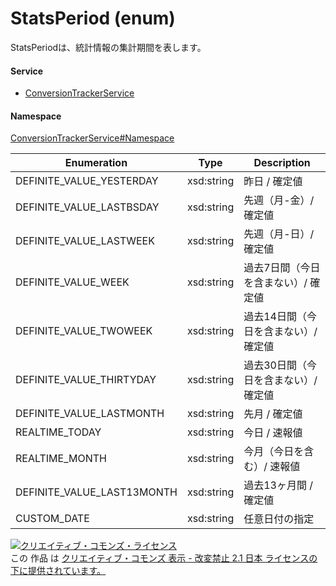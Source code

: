 

# StatsPeriod (enum)

StatsPeriodは、統計情報の集計期間を表します。

#### Service

+ [ConversionTrackerService](../../services/ConversionTrackerService.md)

#### Namespace

[ConversionTrackerService#Namespace](../../services/ConversionTrackerService.md#namespace)

| Enumeration  |       Type       |          Description          |
| ------------ | ---------------- | ----------------------------- |
| DEFINITE_VALUE_YESTERDAY | xsd:string | 昨日 / 確定値 |
| DEFINITE_VALUE_LASTBSDAY | xsd:string | 先週（月-金）/ 確定値 |
| DEFINITE_VALUE_LASTWEEK | xsd:string | 先週（月-日）/ 確定値 |
| DEFINITE_VALUE_WEEK | xsd:string | 過去7日間（今日を含まない）/ 確定値 |
| DEFINITE_VALUE_TWOWEEK | xsd:string | 過去14日間（今日を含まない）/ 確定値 |
| DEFINITE_VALUE_THIRTYDAY | xsd:string | 過去30日間（今日を含まない）/ 確定値 |
| DEFINITE_VALUE_LASTMONTH | xsd:string | 先月 / 確定値 |
| REALTIME_TODAY | xsd:string | 今日 / 速報値 |
| REALTIME_MONTH | xsd:string | 今月（今日を含む）/ 速報値 |
| DEFINITE_VALUE_LAST13MONTH | xsd:string | 過去13ヶ月間 / 確定値 |
| CUSTOM_DATE | xsd:string | 任意日付の指定 |

<a rel="license" href="http://creativecommons.org/licenses/by-nd/2.1/jp/"><img alt="クリエイティブ・コモンズ・ライセンス" style="border-width:0" src="https://i.creativecommons.org/l/by-nd/2.1/jp/88x31.png" /></a><br />この 作品 は <a rel="license" href="http://creativecommons.org/licenses/by-nd/2.1/jp/">クリエイティブ・コモンズ 表示 - 改変禁止 2.1 日本 ライセンスの下に提供されています。</a>
